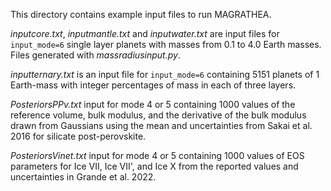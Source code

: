 This directory contains example input files to run MAGRATHEA.

*inputcore.txt*, *inputmantle.txt* and *inputwater.txt* are input files for `input_mode=6` single layer planets with masses from 0.1 to 4.0 Earth masses. Files generated with *massradiusinput.py*.

*inputternary.txt* is an input file for `input_mode=6` containing 5151 planets of 1 Earth-mass with integer percentages of mass in each of three layers.

*PosteriorsPPv.txt* input for mode 4 or 5 containing 1000 values of the reference volume, bulk modulus, and the derivative of the bulk modulus drawn from Gaussians using the mean and uncertainties from Sakai et al. 2016 for silicate post-perovskite.

*PosteriorsVinet.txt* input for mode 4 or 5 containing 1000 values of EOS parameters for Ice VII, Ice VII', and Ice X from the reported values and uncertainties in Grande et al. 2022.
